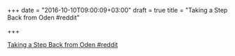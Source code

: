+++
date = "2016-10-10T09:00:09+03:00"
draft = true
title = "Taking a Step Back from Oden  #reddit"

+++

<p><a href="https://t.co/5TXTEXDEod">Taking a Step Back from Oden  #reddit</a></p>
